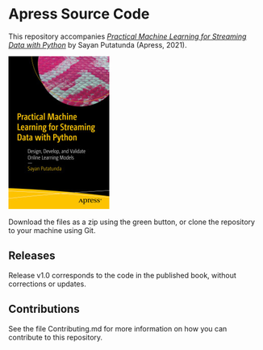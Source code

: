 # Apress Source Code

This repository accompanies [*Practical Machine Learning for Streaming Data with Python*](https://www.apress.com/9781484268667) by Sayan Putatunda (Apress, 2021).

[comment]: #cover
![Cover image](9781484268667.jpg)

Download the files as a zip using the green button, or clone the repository to your machine using Git.

## Releases

Release v1.0 corresponds to the code in the published book, without corrections or updates.

## Contributions

See the file Contributing.md for more information on how you can contribute to this repository.